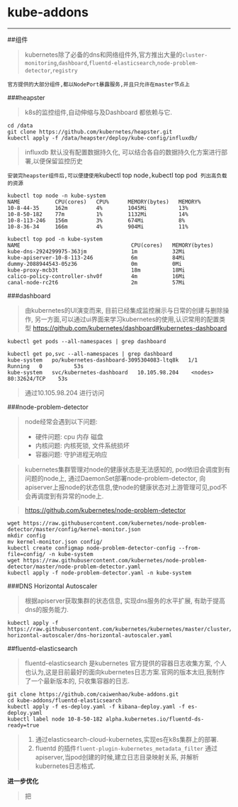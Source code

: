 # kube-addons

---
##组件
> kubernetes除了必备的dns和网络组件外,官方推出大量的`cluster-monitoring`,`dashboard`,`fluentd-elasticsearch`,`node-problem-detector`,`registry`

`官方提供的大部分组件,都以NodePort暴露服务,并且只允许在master节点上`

###heapster
> k8s的监控组件,自动伸缩与及Dashboard 都依赖与它.

```
cd /data
git clone https://github.com/kubernetes/heapster.git
kubectl apply -f /data/heapster/deploy/kube-config/influxdb/
```
> influxdb 默认没有配置数据持久化, 可以结合各自的数据持久化方案进行部署,以便保留监控历史

`安装完heapster组件后,可以便捷使用`kubectl top node`,`kubectl top pod` 列出高负载的资源`
```
kubectl top node -n kube-system  
NAME           CPU(cores)   CPU%      MEMORY(bytes)   MEMORY%   
10-8-44-35     162m         4%        1045Mi          13%       
10-8-50-182    77m          1%        1132Mi          14%       
10-8-113-246   156m         3%        674Mi           8%        
10-8-36-34     166m         4%        904Mi           11%
```

```
kubectl top pod -n kube-system   
NAME                                   CPU(cores)   MEMORY(bytes)   
kube-dns-2924299975-363jm              1m           32Mi            
kube-apiserver-10-8-113-246            6m           84Mi            
dummy-2088944543-05z36                 0m           0Mi             
kube-proxy-mcb3t                       18m          18Mi            
calico-policy-controller-shv0f         4m           16Mi            
canal-node-rc2t6                       2m           57Mi        
```

###dashboard
> 由kubernetes的UI演变而来, 目前已经集成监控展示与日常的创建与删除操作, 另一方面,可以通过ui界面来学习kubernetes的使用,认识常用的配置类型
> https://github.com/kubernetes/dashboard#kubernetes-dashboard
```
kubectl get pods --all-namespaces | grep dashboard
```

```
kubectl get po,svc --all-namespaces | grep dashboard    
kube-system   po/kubernetes-dashboard-3095304083-ltq8k   1/1       Running   0          53s
kube-system   svc/kubernetes-dashboard   10.105.98.204    <nodes>       80:32624/TCP    53s
```

>  通过10.105.98.204 进行访问

###node-problem-detector
> node经常会遇到以下问题:
> * 硬件问题:  cpu 内存 磁盘
> * 内核问题: 内核死锁, 文件系统损坏
> * 容器问题: 守护进程无响应

> kubernetes集群管理对node的健康状态是无法感知的, pod依旧会调度到有问题的node上,  通过DaemonSet部署node-problem-detector, 向apiserver上报node的状态信息,使node的健康状态对上游管理可见,pod不会再调度到有异常的node上.

> https://github.com/kubernetes/node-problem-detector

```
wget https://raw.githubusercontent.com/kubernetes/node-problem-detector/master/config/kernel-monitor.json
mkdir config
mv kernel-monitor.json config/
kubectl create configmap node-problem-detector-config --from-file=config/ -n kube-system
wget https://raw.githubusercontent.com/kubernetes/node-problem-detector/master/node-problem-detector.yaml
kubectl apply -f node-problem-detector.yaml -n kube-system
```

###DNS Horizontal Autoscaler
> 根据apiserver获取集群的状态信息, 实现dns服务的水平扩展, 有助于提高dns的服务能力. 

```
kubectl apply -f https://raw.githubusercontent.com/kubernetes/kubernetes/master/cluster/addons/dns-horizontal-autoscaler/dns-horizontal-autoscaler.yaml
```
##fluentd-elasticsearch
> fluentd-elasticsearch 是kubernetes 官方提供的容器日志收集方案, 个人也认为,这是目前最好的面向kubernetes日志方案.官网的版本太旧,我制作了一个最新版本的, 只收集容器的日志.

```
git clone https://github.com/caiwenhao/kube-addons.git
cd kube-addons/fluentd-elasticsearch
kubectl apply -f es-deploy.yaml -f kibana-deploy.yaml -f es-deploy.yaml 
kubectl label node 10-8-50-182 alpha.kubernetes.io/fluentd-ds-ready=true
```
> 1. 通过elasticsearch-cloud-kubernetes,实现es在k8s集群上的部署. 
> 2.  fluentd 的插件`fluent-plugin-kubernetes_metadata_filter` 通过apiserver,当pod创建的时候,建立日志目录映射关系, 并解析kubernetes日志格式.

**进一步优化**
> 把

```

```